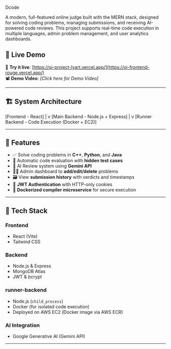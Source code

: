 Dcode

A modern, full-featured online judge built with the MERN stack, designed for solving coding problems, managing submissions, and receiving AI-powered code reviews. This project supports real-time code execution in multiple languages, admin problem management, and user analytics dashboards.

## 🌟 Live Demo

🔗 **Try it live**: [https://oj-project-lyart.vercel.app/](https://oj-frontend-rouge.vercel.app/)  
📽️ **Demo Video**: *[Click here for Demo Video]*

---

## 🏗 System Architecture

[Frontend - React]
       |
       v
[Main Backend - Node.js + Express]
       |
       v
[Runner Backend - Code Execution (Docker + EC2)]

---

## 📌 Features

- ✅ Solve coding problems in **C++**, **Python**, and **Java**
- 🧪 Automatic code evaluation with **hidden test cases**
- 🧠 AI Review system using **Gemini API**
- 🧑‍🏫 Admin dashboard to **add/edit/delete** problems
- 🗃 View **submission history** with verdicts and timestamps
- 🔐 **JWT Authentication** with HTTP-only cookies
- 🐳 **Dockerized compiler microservice** for secure execution
---

## 🧰 Tech Stack

### Frontend
- React (Vite)
- Tailwind CSS

### Backend
- Node.js & Express
- MongoDB Atlas
- JWT & bcrypt

### runner-backend
- Node.js (`child_process`)
- Docker (for isolated code execution)
- Deployed on AWS EC2 (Docker image via AWS ECR)

### AI Integration
- Google Generative AI (Gemini API)

---

